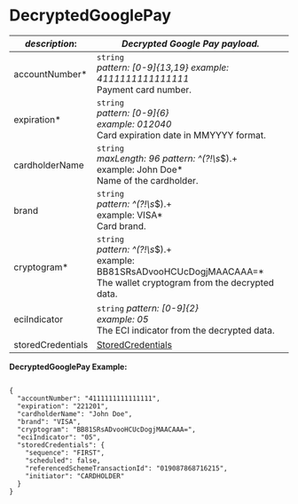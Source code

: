 
# DecryptedGooglePay

| *description*:   | *Decrypted Google Pay payload.*|
|----|----|
| accountNumber* |    ``` string ```  <br/>  *pattern: [0-9]{13,19} example: 4111111111111111*  <br/> Payment card number.|
| expiration* |     ``` string ```  <br/>  *pattern: [0-9]{6}  <br/> example: 012040*  <br/> Card expiration date in MMYYYY format.| 
| cardholderName |    ``` string ``` <br/>   *maxLength: 96 pattern: ^(?!\s*$).+  <br/> example: John Doe* <br/>  Name of the cardholder.|
| brand |    ``` string ```  <br/>  *pattern: ^(?!\s*$).+  <br/> example: VISA*  <br/> Card brand.|
| cryptogram* |    ``` string ```  <br/>  *pattern: ^(?!\s*$).+  <br/> example: BB81SRsADvooHCUcDogjMAACAAA=*  <br/> The wallet cryptogram from the decrypted data.|
| eciIndicator |    ``` string ```  *pattern: [0-9]{2}  <br/> example: 05*  <br/> The ECI indicator from the decrypted data.|
| storedCredentials | [StoredCredentials](?path=docs/schemas-md/StoredCredentials.md)| 

**DecryptedGooglePay Example:**

```{r}

{
  "accountNumber": "4111111111111111",
  "expiration": "221201",
  "cardholderName": "John Doe",
  "brand": "VISA",
  "cryptogram": "BB81SRsADvooHCUcDogjMAACAAA=",
  "eciIndicator": "05",
  "storedCredentials": {
    "sequence": "FIRST",
    "scheduled": false,
    "referencedSchemeTransactionId": "019087868716215",
    "initiator": "CARDHOLDER"
  }
}
``` 




